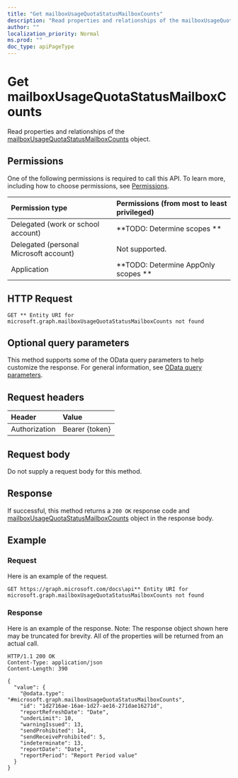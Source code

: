 ```yaml
---
title: "Get mailboxUsageQuotaStatusMailboxCounts"
description: "Read properties and relationships of the mailboxUsageQuotaStatusMailboxCounts object."
author: ""
localization_priority: Normal
ms.prod: ""
doc_type: apiPageType
---
```


# Get mailboxUsageQuotaStatusMailboxCounts

Read properties and relationships of the [mailboxUsageQuotaStatusMailboxCounts](../resources/mailboxusagequotastatusmailboxcounts.md) object.

## Permissions
One of the following permissions is required to call this API. To learn more, including how to choose permissions, see [Permissions](/concepts/permissions-reference.md).

|Permission type|Permissions (from most to least privileged)|
|:---|:---|
|Delegated (work or school account)|**TODO: Determine scopes **|
|Delegated (personal Microsoft account)|Not supported.|
|Application|**TODO: Determine AppOnly scopes **|

## HTTP Request
<!-- {
  "blockType": "ignored"
}
-->
``` http
GET ** Entity URI for microsoft.graph.mailboxUsageQuotaStatusMailboxCounts not found
```

## Optional query parameters
This method supports some of the OData query parameters to help customize the response. For general information, see [OData query parameters](/graph/query-parameters).

## Request headers
|Header|Value|
|:---|:---|
|Authorization|Bearer {token}|

## Request body
Do not supply a request body for this method.

## Response
If successful, this method returns a `200 OK` response code and [mailboxUsageQuotaStatusMailboxCounts](../resources/mailboxusagequotastatusmailboxcounts.md) object in the response body.

## Example

### Request
Here is an example of the request.
<!-- {
  "blockType": "request",
  "name": "get_mailboxusagequotastatusmailboxcounts"
}
-->
``` http
GET https://graph.microsoft.com/docs\api** Entity URI for microsoft.graph.mailboxUsageQuotaStatusMailboxCounts not found
```

### Response
Here is an example of the response. Note: The response object shown here may be truncated for brevity. All of the properties will be returned from an actual call.
<!-- {
  "blockType": "response",
  "truncated": true,
  "@odata.type": "microsoft.graph.mailboxUsageQuotaStatusMailboxCounts"
}
-->
``` http
HTTP/1.1 200 OK
Content-Type: application/json
Content-Length: 390

{
  "value": {
    "@odata.type": "#microsoft.graph.mailboxUsageQuotaStatusMailboxCounts",
    "id": "1d2716ae-16ae-1d27-ae16-271dae16271d",
    "reportRefreshDate": "Date",
    "underLimit": 10,
    "warningIssued": 13,
    "sendProhibited": 14,
    "sendReceiveProhibited": 5,
    "indeterminate": 13,
    "reportDate": "Date",
    "reportPeriod": "Report Period value"
  }
}
```

